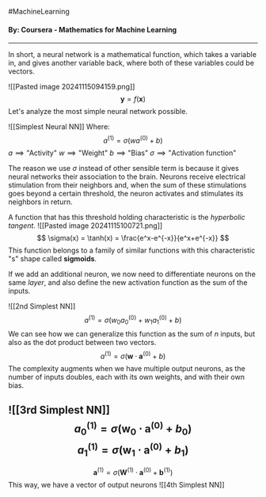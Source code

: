 #MachineLearning 
#### By: Coursera - Mathematics for Machine Learning 
---
In short, a neural network is a mathematical function, which takes a variable in, and gives another variable back, where both of these variables could be vectors.

![[Pasted image 20241115094159.png]]
$$\pmb y =f(\pmb x)$$
Let's analyze the most simple neural network possible.

![[Simplest Neural NN]]
Where:
$$
a^{(1)}=\sigma(wa^{(0)}+b)
$$
$a \implies \text{"Activity"}$
$w \implies \text{"Weight"}$
$b \implies \text{"Bias"}$
$\sigma \implies \text{"Activation function"}$

The reason we use $\sigma$ instead of other sensible term is because it gives neural networks their association to the brain. Neurons receive electrical stimulation from their neighbors and, when the sum of these stimulations goes beyond a certain threshold, the neuron activates and stimulates its neighbors in return.

 A function that has this threshold holding characteristic is the *hyperbolic tangent*.
 ![[Pasted image 20241115100721.png]]
$$
\sigma(x) = \tanh(x) = \frac{e^x-e^{-x}}{e^x+e^{-x}}
$$
This function belongs to a family of similar functions with this characteristic "s" shape called **sigmoids**. 

If we add an additional neuron, we now need to differentiate neurons on the same *layer*, and also define the new activation function as the sum of the inputs.

![[2nd Simplest NN]]
$$
a^{(1)}=\sigma(w_{0}a^{(0)}_{0}+w_{1}a^{(0)}_{1}+b)
$$
We can see how we can generalize this function as the sum of $n$ inputs, but also as the dot product between two vectors.
$$
a^{(1)}=\sigma(\pmb w \cdot \pmb a^{(0)}+b)
$$
The complexity augments when we have multiple output neurons, as the number of inputs doubles, each with its own weights, and with their own bias.

![[3rd Simplest NN]]
$$
a_{0}^{(1)}=\sigma(\pmb w_{0} \cdot \pmb a^{(0)}+b_{0})
$$
$$
a_{1}^{(1)}=\sigma(\pmb w_{1} \cdot \pmb a^{(0)}+b_{1})
$$
---
$$
\pmb a^{(1)}=\sigma(\pmb W^{(1)} \cdot \pmb a^{(0)}+ \pmb b^{(1)})
$$
This way, we have a vector of output neurons
![[4th Simplest NN]]